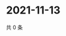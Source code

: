 # 2021-11-13

共 0 条

<!-- BEGIN WEIBO -->
<!-- 最后更新时间 Sat Nov 13 2021 17:11:05 GMT+0800 (China Standard Time) -->

<!-- END WEIBO -->
